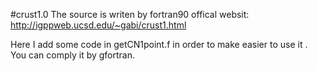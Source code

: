 #crust1.0
The source is writen by fortran90
offical websit:
http://igppweb.ucsd.edu/~gabi/crust1.html

Here I add some code in getCN1point.f in order to make easier to use it .
You can comply it by gfortran. 